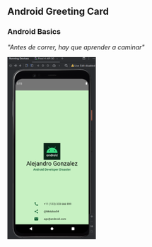 ## Android Greeting Card

### Android Basics

*"Antes de correr, hay que aprender a caminar"*

<img src="/screenshot.png" alt="Screenshot" width="200">
